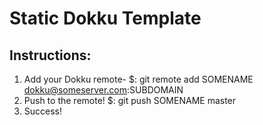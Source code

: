# Static Dokku Template

## Instructions:

1. Add your Dokku remote-
$: git remote add SOMENAME dokku@someserver.com:SUBDOMAIN
2. Push to the remote!
$: git push SOMENAME master
3. Success!
